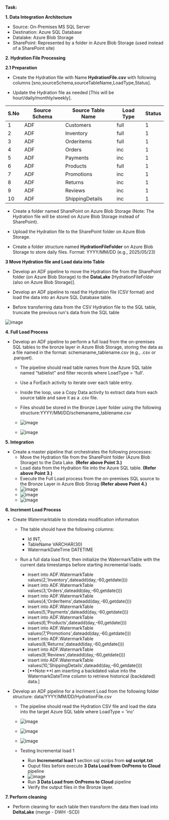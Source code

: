 **Task:**

**1. Data Integration Architecture**

- Source: On-Premises MS SQL Server
- Destination: Azure SQL Database
- Datalake: Azure Blob Storage
- SharePoint: Represented by a folder in Azure Blob Storage (used instead of a SharePoint site)


**2. Hydration File Processing**

**2.1 Preparation**
- Create the Hydration file with Name **HydrationFile.csv** with following columns [sno,sourceSchema,sourceTableName,LoadType,Status].

- Update the Hydration file as needed [This will be hourl/daily/monthly/weekly].
 
| S.No | Source Schema      | Source Table Name | Load Type | Status |
|------|--------------------|-------------------|-----------|--------|
| 1    | ADF                | Customers         | full      | 1      |
| 2    | ADF                | Inventory         | full      | 1      |
| 3    | ADF                | Orderitems        | full      | 1      |
| 4    | ADF                | Orders            | inc       | 1      |
| 5    | ADF                | Payments          | inc       | 1      |
| 6    | ADF                | Products          | full      | 1      |
| 7    | ADF                | Promotions        | inc       | 1      |
| 8    | ADF                | Returns           | inc       | 1      |
| 9    | ADF                | Reviews           | inc       | 1      |
| 10   | ADF                | ShippingDetails   | inc       | 1      |

- Create a folder named SharePoint on Azure Blob Storage (Note: The Hydration file will be stored on Azure Blob Storage instead of SharePoint).

- Upload the Hydration file to the SharePoint folder on Azure Blob Storage.

- Create a folder structure named **HydrationFileFolder** on Azure Blob Storage to store daily files.
Format: YYYY/MM/DD (e.g., 2025/05/23)

**3 Move Hydration file and Load data into Table**
- Develop an ADF pipeline to move the Hydration file from the SharePoint folder (on Azure Blob Storage) to the **DataLake** [HydrationFileFolder (also on Azure Blob Storage)].

- Develop an ADF pipeline to read the Hydration file (CSV format) and load the data into an Azure SQL Database table.
- Before transferring data from the CSV Hydration file to the SQL table, truncate the previous run's data from the SQL table

![image](https://github.com/user-attachments/assets/4ffed6ba-ffb2-4909-865e-be5c44a28ea3)



**4. Full Load Process**

- Develop an ADF pipeline to perform a full load from the on-premises SQL tables to the bronze layer in Azure Blob Storage, storing the data as a file named in the format: schemaname_tablename.csv (e.g., .csv or .parquet).
  - The pipeline should read table names from the Azure SQL table named "tablelist" and filter records where LoadType = 'full'.
    
  - Use a ForEach activity to iterate over each table entry.
 
  - Inside the loop, use a Copy Data activity to extract data from each source table and save it as a .csv file.
 
  - Files should be stored in the Bronze Layer folder using the following structure:YYYY/MM/DD/schemaname_tablename.csv
  - ![image](https://github.com/user-attachments/assets/b8faed1f-eb06-4168-a51a-37a9212408c9)

  - ![image](https://github.com/user-attachments/assets/4e5934bb-6593-4b90-b5ee-bb7d55fec2d5)

**5. Integration**
 - Create a master pipeline that orchestrates the following processes:
    - Move the Hydration file from the SharePoint folder (Azure Blob Storage) to the Data Lake. **(Refer above Point 3.)**
    - Load data from the Hydration file into the Azure SQL table. **(Refer above Point 3.)**
    - Execute the Full Load process from the on-premises SQL source to the Bronze Layer in Azure Blob Storag **(Refer above Point 4.)**
    - ![image](https://github.com/user-attachments/assets/636b52df-9bce-4a72-8d51-e13e433031e3)
    - ![image](https://github.com/user-attachments/assets/6a9fc097-0a1a-446f-8ba0-56cf15a85ee1)
    - ![image](https://github.com/user-attachments/assets/1c1458b5-8b22-4d13-bccc-1d763601ec84)

      
**6. Incriment Load Process**

- Create Watermarktable to storedata modification information
  - The table should have the following columns:
    - Id INT,
    - TableName VARCHAR(30)
    - WatermarkDateTime DATETIME

  - Run a full data load first, then initialize the WatermarkTable with the current data timestamps before starting incremental loads.

    - insert into ADF.WatermarkTable values(2,'Inventory',dateadd(day,-60,getdate()))
    - insert into ADF.WatermarkTable values(3,'Orders',dateadd(day,-60,getdate()))
    - insert into ADF.WatermarkTable values(4,'OrderItems',dateadd(day,-60,getdate()))
    - insert into ADF.WatermarkTable values(5,'Payments',dateadd(day,-60,getdate()))
    - insert into ADF.WatermarkTable values(6,'Products',dateadd(day,-60,getdate()))
    - insert into ADF.WatermarkTable values(7,'Promotions',dateadd(day,-60,getdate()))
    - insert into ADF.WatermarkTable values(8,'Returns',dateadd(day,-60,getdate()))
    - insert into ADF.WatermarkTable values(9,'Reviews',dateadd(day,-60,getdate()))
    - insert into ADF.WatermarkTable values(10,'ShippingDetails',dateadd(day,-60,getdate()))      
    - [**Note:**I am inserting a backdated value into the WatermarkDateTime column to retrieve historical (backdated) data.]




- Develop an ADF pipeline for a Incriment Load from the following folder structure:
data/YYYY/MM/DD/HydrationFile.csv

  - The pipeline should read the Hydration CSV file and load the data into the target Azure SQL table where LoadType = 'inc'
 
  - ![image](https://github.com/user-attachments/assets/1c0376c3-40af-469b-9211-3e21ac316fff)
  - ![image](https://github.com/user-attachments/assets/3aeb68b3-c87b-41ec-82bb-afb51596fe05)
  - ![image](https://github.com/user-attachments/assets/0856809e-fdfc-4873-8814-09a8fa3d1e14)
  - Testing Incremental load 1
    - Run **Incremental load 1** section sql scrips  from **sql script.txt**
    - Ouput files before execute **3 Data Load from OnPrems to Cloud** pipeline
    - ![image](https://github.com/user-attachments/assets/f6818baf-28c7-47b9-9395-3e74baecc1c6)
    - Run **3 Data Load from OnPrems to Cloud** pipeline
    - Verify the output files in the Bronze layer.


    
**7. Perform cleaning**
    
- Perform cleaning for each table then transform the data then load into **DeltaLake** (merge - DWH -SCD)
